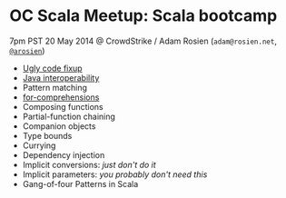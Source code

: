 # OC Scala Meetup: Scala bootcamp

7pm PST 20 May 2014 @ CrowdStrike / Adam Rosien (`adam@rosien.net`, [`@arosien`](https://twitter.com/arosien))

* [Ugly code fixup](out/ugly-code-fixup.md)
* [Java interoperability](out/java-interop.md)
* Pattern matching
* [for-comprehensions](out/for-comprehensions.d)
* Composing functions
* Partial-function chaining
* Companion objects
* Type bounds
* Currying
* Dependency injection
* Implicit conversions: *just don't do it*
* Implicit parameters: *you probably don't need this*
* Gang-of-four Patterns in Scala